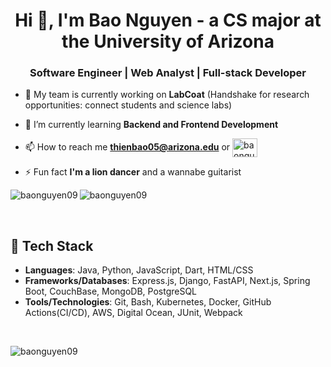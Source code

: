 <h1 align="center">Hi 👋, I'm Bao Nguyen - a CS major at the University of Arizona</h1>
<h3 align="center">Software Engineer | Web Analyst | Full-stack Developer</h3>

- 🔭 My team is currently working on **LabCoat** (Handshake for research opportunities: connect students and science labs)

- 🌱 I’m currently learning **Backend and Frontend Development**

- 📫 How to reach me **thienbao05@arizona.edu** or <a href="https://linkedin.com/in/baonguyen05" target="blank"><img align="center" src="https://raw.githubusercontent.com/rahuldkjain/github-profile-readme-generator/master/src/images/icons/Social/linked-in-alt.svg" alt="baonguyen05" height="30" width="40" /></a>

- ⚡ Fun fact **I'm a lion dancer** and a wannabe guitarist

<p><img align="left" src="https://github-readme-stats.vercel.app/api/top-langs?username=BaoNguyen09&show_icons=true&locale=en&layout=compact" alt="baonguyen09" /></p>
<p><img align="center" src="https://github-readme-streak-stats.herokuapp.com/?user=baonguyen09&" alt="baonguyen09" /></p>
<br>

## 🌱 Tech Stack

- **Languages**: Java, Python, JavaScript, Dart, HTML/CSS
- **Frameworks/Databases**: Express.js, Django, FastAPI, Next.js, Spring Boot, CouchBase, MongoDB, PostgreSQL
- **Tools/Technologies**: Git, Bash, Kubernetes, Docker, GitHub Actions(CI/CD), AWS, Digital Ocean, JUnit, Webpack
<br>
<p align="left"> <img src="https://komarev.com/ghpvc/?username=baonguyen09&label=Profile%20views&color=0e75b6&style=flat" alt="baonguyen09" /> </p>

